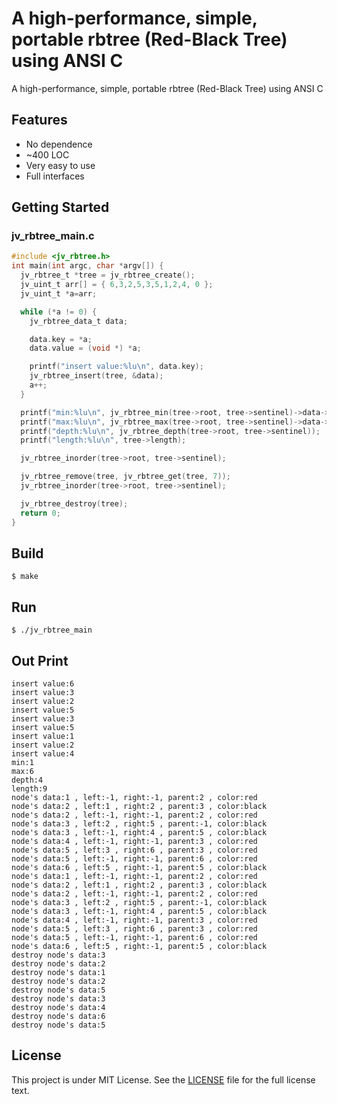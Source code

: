 # A high-performance, simple, portable rbtree (Red-Black Tree) using ANSI C

A high-performance, simple, portable rbtree (Red-Black Tree) using ANSI C

## Features

- No dependence
- ~400 LOC
- Very easy to use
- Full interfaces

## Getting Started

### jv_rbtree_main.c

```c
#include <jv_rbtree.h>
int main(int argc, char *argv[]) {
  jv_rbtree_t *tree = jv_rbtree_create();
  jv_uint_t arr[] = { 6,3,2,5,3,5,1,2,4, 0 }; 
  jv_uint_t *a=arr;

  while (*a != 0) {
    jv_rbtree_data_t data;

    data.key = *a;
    data.value = (void *) *a;

    printf("insert value:%lu\n", data.key);
    jv_rbtree_insert(tree, &data);
    a++;
  }

  printf("min:%lu\n", jv_rbtree_min(tree->root, tree->sentinel)->data->key);
  printf("max:%lu\n", jv_rbtree_max(tree->root, tree->sentinel)->data->key);
  printf("depth:%lu\n", jv_rbtree_depth(tree->root, tree->sentinel));
  printf("length:%lu\n", tree->length);

  jv_rbtree_inorder(tree->root, tree->sentinel);

  jv_rbtree_remove(tree, jv_rbtree_get(tree, 7));
  jv_rbtree_inorder(tree->root, tree->sentinel);

  jv_rbtree_destroy(tree);
  return 0;
}
```

## Build

    $ make

## Run

    $ ./jv_rbtree_main

## Out Print

```
insert value:6
insert value:3
insert value:2
insert value:5
insert value:3
insert value:5
insert value:1
insert value:2
insert value:4
min:1
max:6
depth:4
length:9
node's data:1 , left:-1, right:-1, parent:2 , color:red
node's data:2 , left:1 , right:2 , parent:3 , color:black
node's data:2 , left:-1, right:-1, parent:2 , color:red
node's data:3 , left:2 , right:5 , parent:-1, color:black
node's data:3 , left:-1, right:4 , parent:5 , color:black
node's data:4 , left:-1, right:-1, parent:3 , color:red
node's data:5 , left:3 , right:6 , parent:3 , color:red
node's data:5 , left:-1, right:-1, parent:6 , color:red
node's data:6 , left:5 , right:-1, parent:5 , color:black
node's data:1 , left:-1, right:-1, parent:2 , color:red
node's data:2 , left:1 , right:2 , parent:3 , color:black
node's data:2 , left:-1, right:-1, parent:2 , color:red
node's data:3 , left:2 , right:5 , parent:-1, color:black
node's data:3 , left:-1, right:4 , parent:5 , color:black
node's data:4 , left:-1, right:-1, parent:3 , color:red
node's data:5 , left:3 , right:6 , parent:3 , color:red
node's data:5 , left:-1, right:-1, parent:6 , color:red
node's data:6 , left:5 , right:-1, parent:5 , color:black
destroy node's data:3
destroy node's data:2
destroy node's data:1
destroy node's data:2
destroy node's data:5
destroy node's data:3
destroy node's data:4
destroy node's data:6
destroy node's data:5
```

## License

This project is under MIT License. See the [LICENSE](LICENSE) file for the full license text.

